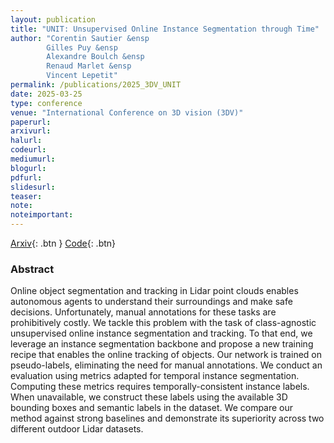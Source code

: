 ```yaml
---
layout: publication
title: "UNIT: Unsupervised Online Instance Segmentation through Time"
author: "Corentin Sautier &ensp
        Gilles Puy &ensp
        Alexandre Boulch &ensp
        Renaud Marlet &ensp
        Vincent Lepetit"
permalink: /publications/2025_3DV_UNIT
date: 2025-03-25
type: conference
venue: "International Conference on 3D vision (3DV)"
paperurl: 
arxivurl:
halurl: 
codeurl:
mediumurl: 
blogurl: 
pdfurl: 
slidesurl: 
teaser:
note:
noteimportant: 
---
```


[Arxiv](https://arxiv.org/abs/2409.07887){: .btn }
[Code](https://github.com/valeoai/UNIT){: .btn}

### Abstract

Online object segmentation and tracking in Lidar point clouds enables autonomous agents to understand their surroundings and make safe decisions. Unfortunately, manual annotations for these tasks are prohibitively costly. We tackle this problem with the task of class-agnostic unsupervised online instance segmentation and tracking. To that end, we leverage an instance segmentation backbone and propose a new training recipe that enables the online tracking of objects. Our network is trained on pseudo-labels, eliminating the need for manual annotations. We conduct an evaluation using metrics adapted for temporal instance segmentation. Computing these metrics requires temporally-consistent instance labels. When unavailable, we construct these labels using the available 3D bounding boxes and semantic labels in the dataset. We compare our method against strong baselines and demonstrate its superiority across two different outdoor Lidar datasets.

